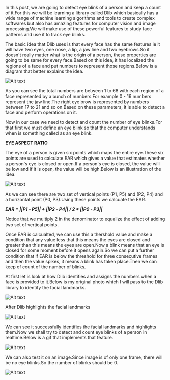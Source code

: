 In this post, we are going to detect eye blink of a person and keep a count of it.For this we will be learning a library called Dlib which basically has a wide range of machine learning algorithms and tools to create complex softwares but also has amazing features for computer vision and image processing.We will make use of these powerful features to study face patterns and use it to track eye blinks.

The basic idea that Dlib uses is that every face has the same features ie it will have two eyes, one nose, a lip, a jaw line and two eyebrows.So it doesn't really matter what is the origin of a person, these properties are going to be same for every face.Based on this idea, it has localized the regions of a face and put numbers to represent those regions.Below is a diagram that better explains the idea.

![Alt text](https://github.com/Souvikray/Eye-Blink-Detection/blob/master/screenhot1.png?raw=true "Optional Title")

As you can see the total numbers are between 1 to 68 with each region of a face represented by a bunch of numbers.For example 0 - 16 numbers represent the jaw line.The right eye brow is represented by numbers between 17 to 21 and so on.Based on these parameters, it is able to detect a face and perform operations on it.

Now in our case we need to detect and count the number of eye blinks.For that first we must define an eye blink so that the computer understands when is something called as an eye blink.

**EYE ASPECT RATIO**

The eye of a person is given six points which maps the entire eye.These six points are used to calculate EAR which gives a value that estimates whether a person's eye is closed or open.If a person's eye is closed, the value will be low and if it is open, the value will be high.Below is an illustration of the idea.

![Alt text](https://github.com/Souvikray/Eye-Blink-Detection/blob/master/screenshot2.png?raw=true "Optional Title")

As we can see there are two set of vertical points (P1, P5) and (P2, P4) and a horizontal point (P0, P3).Using these points we calcuate the EAR.

***EAR = ||P1 - P5|| + ||P2 - P4|| / 2 * ||P0 - P3||***

Notice that we multiply 2 in the denominator to equalize the effect of adding two set of vertical points.

Once EAR is calcualted, we can use this a thershold value and make a condition that any value less that this means the eyes are closed and greater than this means the eyes are open.Now a blink means that an eye is closed for some moment before it opens again.So we can put a further condition that if EAR is below the threshold for three consecutive frames and then the value spikes, it means a blink has taken place.Then we can keep of count of the number of blinks.

At first let is look at how Dlib identifies and assigns the numbers when a face is provided to it.Below is my original photo which I will pass to the Dlib library to identify the facial landmarks.

![Alt text](https://github.com/Souvikray/Eye-Blink-Detection/blob/master/mypic1.jpg?raw=true "Optional Title")

After Dlib highlights the facial landmarks

![Alt text](https://github.com/Souvikray/Eye-Blink-Detection/blob/master/screenshot4.png?raw=true "Optional Title")

We can see it successfully identifies the facial landmarks and highlights them.Now we shall try to detect and count eye blinks of a person in realtime.Below is a gif that implements that feature.

![Alt text](https://github.com/Souvikray/Eye-Blink-Detection/blob/master/EyeBlink.gif?raw=true "Optional Title")

We can also test it on an image.Since image is of only one frame, there will be no eye blinks.So the number of blinks should be 0.

![Alt text](https://github.com/Souvikray/Eye-Blink-Detection/blob/master/screenshot3.png?raw=true "Optional Title")




